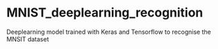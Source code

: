 # MNIST_deeplearning_recognition
Deeplearning model trained with Keras and Tensorflow to recognise the MNSIT dataset
